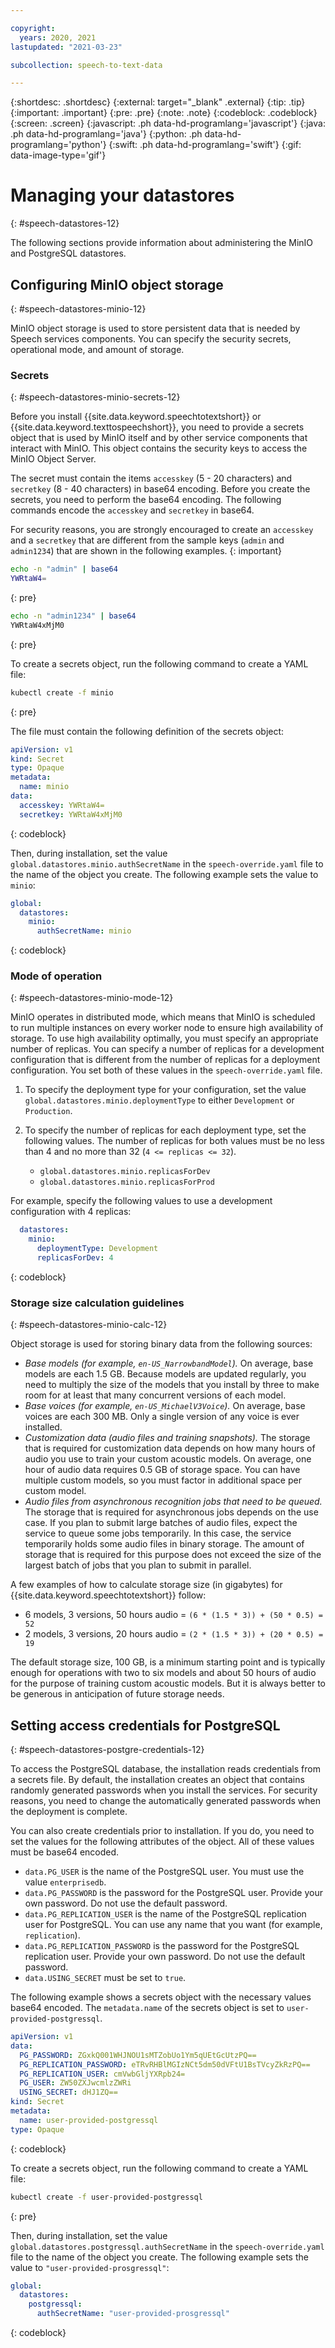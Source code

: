 ```yaml
---

copyright:
  years: 2020, 2021
lastupdated: "2021-03-23"

subcollection: speech-to-text-data

---
```


{:shortdesc: .shortdesc}
{:external: target="_blank" .external}
{:tip: .tip}
{:important: .important}
{:pre: .pre}
{:note: .note}
{:codeblock: .codeblock}
{:screen: .screen}
{:javascript: .ph data-hd-programlang='javascript'}
{:java: .ph data-hd-programlang='java'}
{:python: .ph data-hd-programlang='python'}
{:swift: .ph data-hd-programlang='swift'}
{:gif: data-image-type='gif'}

# Managing your datastores
{: #speech-datastores-12}

The following sections provide information about administering the MinIO and PostgreSQL datastores.

## Configuring MinIO object storage
{: #speech-datastores-minio-12}

MinIO object storage is used to store persistent data that is needed by Speech services components. You can specify the security secrets, operational mode, and amount of storage.

### Secrets
{: #speech-datastores-minio-secrets-12}

Before you install {{site.data.keyword.speechtotextshort}} or {{site.data.keyword.texttospeechshort}}, you need to provide a secrets object that is used by MinIO itself and by other service components that interact with MinIO. This object contains the security keys to access the MinIO Object Server.

The secret must contain the items `accesskey` (5 - 20 characters) and `secretkey` (8 - 40 characters) in base64 encoding. Before you create the secrets, you need to perform the base64 encoding. The following commands encode the `accesskey` and `secretkey` in base64.

For security reasons, you are strongly encouraged to create an `accesskey` and a `secretkey` that are different from the sample keys (`admin` and `admin1234`) that are shown in the following examples.
{: important}

```bash
echo -n "admin" | base64
YWRtaW4=
```
{: pre}

```bash
echo -n "admin1234" | base64
YWRtaW4xMjM0
```
{: pre}

To create a secrets object, run the following command to create a YAML file:

```bash
kubectl create -f minio
```
{: pre}

The file must contain the following definition of the secrets object:

```yaml
apiVersion: v1
kind: Secret
type: Opaque
metadata:
  name: minio
data:
  accesskey: YWRtaW4=
  secretkey: YWRtaW4xMjM0
```
{: codeblock}

Then, during installation, set the value `global.datastores.minio.authSecretName` in the `speech-override.yaml` file to the name of the object you create. The following example sets the value to `minio`:

```yaml
global:
  datastores:
    minio:
      authSecretName: minio
```
{: codeblock}

### Mode of operation
{: #speech-datastores-minio-mode-12}

MinIO operates in distributed mode, which means that MinIO is scheduled to run multiple instances on every worker node to ensure high availability of storage. To use high availability optimally, you must specify an appropriate number of replicas. You can specify a number of replicas for a development configuration that is different from the number of replicas for a deployment configuration. You set both of these values in the `speech-override.yaml` file.

1.  To specify the deployment type for your configuration, set the value `global.datastores.minio.deploymentType` to either `Development` or `Production`.
2. To specify the number of replicas for each deployment type, set the following values. The number of replicas for both values must be no less than 4 and no more than 32 (`4 <= replicas <= 32`).

    -   `global.datastores.minio.replicasForDev`
    -   `global.datastores.minio.replicasForProd`

For example, specify the following values to use a development configuration with 4 replicas:

```yaml
  datastores:
    minio:
      deploymentType: Development
      replicasForDev: 4
```
{: codeblock}

### Storage size calculation guidelines
{: #speech-datastores-minio-calc-12}

Object storage is used for storing binary data from the following sources:

-   *Base models (for example, `en-US_NarrowbandModel`).* On average, base models are each 1.5 GB. Because models are updated regularly, you need to multiply the size of the models that you install by three to make room for at least that many concurrent versions of each model.
-   *Base voices (for example, `en-US_MichaelV3Voice`).* On average, base voices are each 300 MB. Only a single version of any voice is ever installed.
-   *Customization data (audio files and training snapshots).* The storage that is required for customization data depends on how many hours of audio you use to train your custom acoustic models. On average, one hour of audio data requires 0.5 GB of storage space. You can have multiple custom models, so you must factor in additional space per custom model.
-   *Audio files from asynchronous recognition jobs that need to be queued.* The storage that is required for asynchronous jobs depends on the use case. If you plan to submit large batches of audio files, expect the service to queue some jobs temporarily. In this case, the service temporarily holds some audio files in binary storage. The amount of storage that is required for this purpose does not exceed the size of the largest batch of jobs that you plan to submit in parallel.

A few examples of how to calculate storage size (in gigabytes) for {{site.data.keyword.speechtotextshort}} follow:

-   6 models, 3 versions, 50 hours audio = `(6 * (1.5 * 3)) + (50 * 0.5) = 52`
-   2 models, 3 versions, 20 hours audio = `(2 * (1.5 * 3)) + (20 * 0.5) = 19`

The default storage size, 100 GB, is a minimum starting point and is typically enough for operations with two to six models and about 50 hours of audio for the purpose of training custom acoustic models. But it is always better to be generous in anticipation of future storage needs.

## Setting access credentials for PostgreSQL
{: #speech-datastores-postgre-credentials-12}

To access the PostgreSQL database, the installation reads credentials from a secrets file. By default, the installation creates an object that contains randomly generated passwords when you install the services. For security reasons, you need to change the automatically generated passwords when the deployment is complete.

You can also create credentials prior to installation. If you do, you need to set the values for the following attributes of the object. All of these values must be base64 encoded.

-   `data.PG_USER` is the name of the PostgreSQL user. You must use the value `enterprisedb`.
-   `data.PG_PASSWORD` is the password for the PostgreSQL user. Provide your own password. Do not use the default password.
-   `data.PG_REPLICATION_USER` is the name of the PostgreSQL replication user for PostgreSQL. You can use any name that you want (for example, `replication`).
-   `data.PG_REPLICATION_PASSWORD` is the password for the PostgreSQL replication user. Provide your own password. Do not use the default password.
-   `data.USING_SECRET` must be set to `true`.

The following example shows a secrets object with the necessary values base64 encoded. The `metadata.name` of the secrets object is set to `user-provided-postgressql`.

```yaml
apiVersion: v1
data:
  PG_PASSWORD: ZGxkQ001WHJNOU1sMTZobUo1Ym5qUEtGcUtzPQ==
  PG_REPLICATION_PASSWORD: eTRvRHBlMGIzNCt5dm50dVFtU1BsTVcyZkRzPQ==
  PG_REPLICATION_USER: cmVwbGljYXRpb24=
  PG_USER: ZW50ZXJwcmlzZWRi
  USING_SECRET: dHJ1ZQ==
kind: Secret
metadata:
  name: user-provided-postgressql
type: Opaque
```
{: codeblock}

To create a secrets object, run the following command to create a YAML file:

```bash
kubectl create -f user-provided-postgressql
```
{: pre}

Then, during installation, set the value `global.datastores.postgressql.authSecretName` in the `speech-override.yaml` file to the name of the object you create. The following example sets the value to `"user-provided-prosgressql"`:

```yaml
global:
  datastores:
    postgressql:
      authSecretName: "user-provided-prosgressql"
```
{: codeblock}
